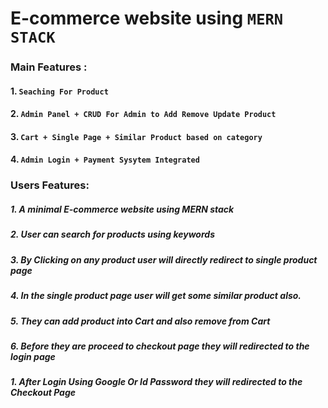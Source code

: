 # E-commerce website using `MERN STACK`

### Main Features : 
 #### 1. `Seaching For Product`
 #### 2. `Admin Panel + CRUD For Admin to Add Remove Update Product `
 #### 3. `Cart + Single Page + Similar Product based on category`
 #### 4. `Admin Login + Payment Sysytem Integrated`





### Users Features:
 ##### 1. A minimal E-commerce website using MERN stack
 ##### 2. User can search for products using keywords
 ##### 3. By Clicking on any product user will directly redirect to single product page
 ##### 4. In the single product page user will get some similar product also.
 ##### 5. They can add product into Cart and also remove from Cart
 ##### 6. Before they are proceed to checkout page they will redirected to the login page
 ##### 1. After Login Using Google Or Id Password they will redirected to the Checkout Page
